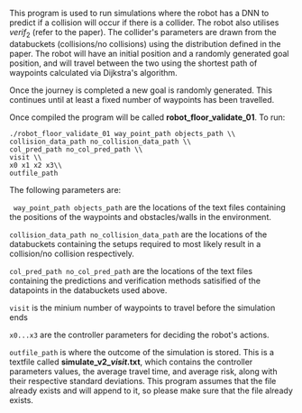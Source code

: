This program is used to run simulations where the robot has a DNN to predict if a collision will occur if there is a collider. The robot also utilises $verif_{2}$ (refer to the paper). The collider's parameters are drawn from the databuckets (collisions/no collisions) using the distribution defined in the paper. The robot will have an initial position and a randomly generated goal position, and will travel between the two using the shortest path of waypoints calculated via Dijkstra's algorithm.

Once the journey is completed a new goal is randomly generated. This continues until at least a fixed number of waypoints has been travelled. 

Once compiled the program will be called **robot_floor_validate_01**. To run:

```
./robot_floor_validate_01 way_point_path objects_path \\
collision_data_path no_collision_data_path \\
col_pred_path no_col_pred_path \\
visit \\
x0 x1 x2 x3\\
outfile_path
```

The following parameters are:

``` way_point_path objects_path``` are the locations of the text files containing the positions of the waypoints and obstacles/walls in the environment.

```collision_data_path no_collision_data_path``` are the locations of the databuckets containing the setups required to most likely result in a collision/no collision respectively.

```col_pred_path no_col_pred_path``` are the locations of the text files containing the predictions and verification methods satisified of the datapoints in the databuckets used above.

```visit``` is the minium number of waypoints to travel before the simulation ends

```x0...x3``` are the controller parameters for deciding the robot's actions.

```outfile_path``` is where the outcome of the simulation is stored. This is a textfile called **simulate_v2_***visit***.txt**, which contains the controller parameters values, the average travel time, and average risk, along with their respective standard deviations. This program assumes that the file already exists and will append to it, so please make sure that the file already exists. 